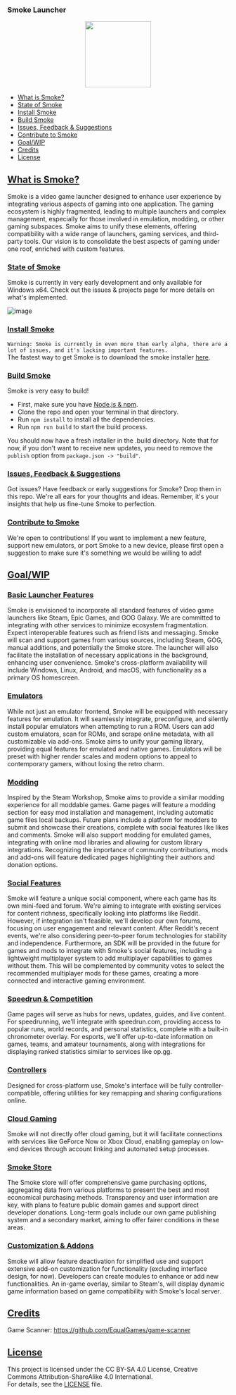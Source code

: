 ### Smoke Launcher

<p align="center">
  <img width="150" height="150" src="https://github.com/FlareForge/smoke/assets/137607414/33a8a6c7-4d0f-40c9-82c8-9eaaf67d9446">
</p>

- [What is Smoke?](#what-is-smoke)
- [State of Smoke](#state-of-smoke)
- [Install Smoke](#install-smoke)
- [Build Smoke](#build-smoke)
- [Issues, Feedback & Suggestions](#issues-feedback--suggestions)
- [Contribute to Smoke](#contribute-to-smoke)
- [Goal/WIP](#goalwip)
- [Credits](#credits)
- [License](#license)

## [What is Smoke?](#what-is-smoke)
Smoke is a video game launcher designed to enhance user experience by integrating various aspects of gaming into one application. The gaming ecosystem is highly fragmented, leading to multiple launchers and complex management, especially for those involved in emulation, modding, or other gaming subspaces. Smoke aims to unify these elements, offering compatibility with a wide range of launchers, gaming services, and third-party tools. Our vision is to consolidate the best aspects of gaming under one roof, enriched with custom features.

### [State of Smoke](#state-of-smoke)
Smoke is currently in very early development and only available for Windows x64. Check out the issues & projects page for more details on what's implemented.

![image](https://github.com/FlareForge/smoke/assets/137607414/4de60305-6d72-4363-a356-da63ee430268)

### [Install Smoke](#install-smoke)
`Warning: Smoke is currently in even more than early alpha, there are a lot of issues, and it's lacking important features.`\
The fastest way to get Smoke is to download the smoke installer [here](https://mgwbnslnolkjpugojhun.supabase.co/storage/v1/object/public/delivery/smoke_installer.exe).

### [Build Smoke](#build-smoke)
Smoke is very easy to build!
- First, make sure you have [Node.js & npm](https://nodejs.org/en).
- Clone the repo and open your terminal in that directory.
- Run `npm install` to install all the dependencies.
- Run `npm run build` to start the build process.

You should now have a fresh installer in the .build directory. Note that for now, if you don't want to receive new updates, you need to remove the `publish` option from `package.json -> "build"`.

### [Issues, Feedback & Suggestions](#issues-feedback--suggestions)
Got issues? Have feedback or early suggestions for Smoke? Drop them in this repo. We're all ears for your thoughts and ideas. Remember, it's your insights that help us fine-tune Smoke to perfection.

### [Contribute to Smoke](#contribute-to-smoke)
We're open to contributions! If you want to implement a new feature, support new emulators, or port Smoke to a new device, please first open a suggestion to make sure it's something we would be willing to add!

## [Goal/WIP](#goalwip)
### [Basic Launcher Features](#basic-launcher-features)
Smoke is envisioned to incorporate all standard features of video game launchers like Steam, Epic Games, and GOG Galaxy. We are committed to integrating with other services to minimize ecosystem fragmentation. Expect interoperable features such as friend lists and messaging. Smoke will scan and support games from various sources, including Steam, GOG, manual additions, and potentially the Smoke store. The launcher will also facilitate the installation of necessary applications in the background, enhancing user convenience. Smoke's cross-platform availability will include Windows, Linux, Android, and macOS, with functionality as a primary OS homescreen.

### [Emulators](#emulators)
While not just an emulator frontend, Smoke will be equipped with necessary features for emulation. It will seamlessly integrate, preconfigure, and silently install popular emulators when attempting to run a ROM. Users can add custom emulators, scan for ROMs, and scrape online metadata, with all customizable via add-ons. Smoke aims to unify your gaming library, providing equal features for emulated and native games. Emulators will be preset with higher render scales and modern options to appeal to contemporary gamers, without losing the retro charm.

### [Modding](#modding)
Inspired by the Steam Workshop, Smoke aims to provide a similar modding experience for all moddable games. Game pages will feature a modding section for easy mod installation and management, including automatic game files local backups. Future plans include a platform for modders to submit and showcase their creations, complete with social features like likes and comments. Smoke will also support modding for emulated games, integrating with online mod libraries and allowing for custom library integrations. Recognizing the importance of community contributions, mods and add-ons will feature dedicated pages highlighting their authors and donation options.

### [Social Features](#social-features)
Smoke will feature a unique social component, where each game has its own mini-feed and forum. We're aiming to integrate with existing services for content richness, specifically looking into platforms like Reddit. However, if integration isn't feasible, we'll develop our own forums, focusing on user engagement and relevant content. After Reddit's recent events, we're also considering peer-to-peer forum technologies for stability and independence. Furthermore, an SDK will be provided in the future for games and mods to integrate with Smoke's social features, including a lightweight multiplayer system to add multiplayer capabilities to games without them. This will be complemented by community votes to select the recommended multiplayer mods for these games, creating a more connected and interactive gaming environment.

### [Speedrun & Competition](#speedrun--competition)
Game pages will serve as hubs for news, updates, guides, and live content. For speedrunning, we'll integrate with speedrun.com, providing access to popular runs, world records, and personal statistics, complete with a built-in chronometer overlay. For esports, we'll offer up-to-date information on games, teams, and amateur tournaments, along with integrations for displaying ranked statistics similar to services like op.gg.

### [Controllers](#controllers)
Designed for cross-platform use, Smoke's interface will be fully controller-compatible, offering utilities for key remapping and sharing configurations online.

### [Cloud Gaming](#cloud-gaming)
Smoke will not directly offer cloud gaming, but it will facilitate connections with services like GeForce Now or Xbox Cloud, enabling gameplay on low-end devices through account linking and automated setup processes.

### [Smoke Store](#smoke-store)
The Smoke store will offer comprehensive game purchasing options, aggregating data from various platforms to present the best and most economical purchasing methods. Transparency and user information are key, with plans to feature public domain games and support direct developer donations. Long-term goals include our own game publishing system and a secondary market, aiming to offer fairer conditions in these areas.

### [Customization & Addons](#customization--addons)
Smoke will allow feature deactivation for simplified use and support extensive add-on customization for functionality (excluding interface design, for now). Developers can create modules to enhance or add new functionalities. An in-game overlay, similar to Steam's, will display dynamic game information based on game compatibility with Smoke's local server.

## [Credits](#credits)

Game Scanner: https://github.com/EqualGames/game-scanner

## [License](#license)

This project is licensed under the CC BY-SA 4.0 License, Creative Commons Attribution-ShareAlike 4.0 International.\
For details, see the [LICENSE](LICENSE) file.
